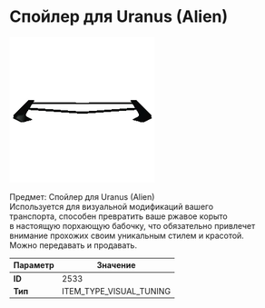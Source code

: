 # Спойлер для Uranus (Alien)

![Item Image](../img/2533.webp?raw=true)

Предмет: Спойлер для Uranus (Alien)<br>Используется для визуальной модификаций вашего<br>транспорта, способен превратить ваше ржавое корыто<br>в настоящую порхающую бабочку, что обязательно привлечет<br>внимание прохожих своим уникальным стилем и красотой.<br>Можно передавать и продавать.


| Параметр | Значение |
|----------|----------|
| **ID** | 2533 |
| **Тип** | ITEM_TYPE_VISUAL_TUNING |

